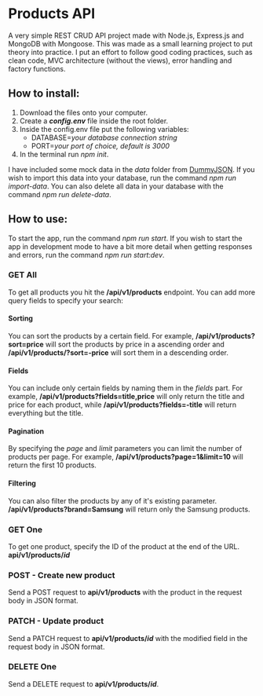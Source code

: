 # Products API

A very simple REST CRUD API project made with Node.js, Express.js and MongoDB with Mongoose.
This was made as a small learning project to put theory into practice.
I put an effort to follow good coding practices, such as clean code, MVC architecture (without the views), error handling and factory functions.

## How to install:

1. Download the files onto your computer.
2. Create a **_config.env_** file inside the root folder.
3. Inside the config.env file put the following variables:
   - DATABASE=_your database connection string_
   - PORT=_your port of choice, default is 3000_
4. In the terminal run _npm init_.

I have included some mock data in the _data_ folder from [DummyJSON](https://dummyjson.com/). If you wish to import this data into your database, run the command _npm run import-data_. You can also delete all data in your database with the command _npm run delete-data_.

## How to use:

To start the app, run the command _npm run start_. If you wish to start the app in development mode to have a bit more detail when getting responses and errors, run the command _npm run start:dev_.

### GET All

To get all products you hit the **/api/v1/products** endpoint. You can add more query fields to specify your search:

#### Sorting

You can sort the products by a certain field. For example, **/api/v1/products?sort=price** will sort the products by price in a ascending order and **/api/v1/products/?sort=-price** will sort them in a descending order.

#### Fields

You can include only certain fields by naming them in the _fields_ part. For example, **/api/v1/products?fields=title,price** will only return the title and price for each product, while **/api/v1/products?fields=-title** will return everything but the title.

#### Pagination

By specifying the _page_ and _limit_ parameters you can limit the number of products per page. For example, **/api/v1/products?page=1&limit=10** will return the first 10 products.

#### Filtering

You can also filter the products by any of it's existing parameter. **/api/v1/products?brand=Samsung** will return only the Samsung products.

### GET One

To get one product, specify the ID of the product at the end of the URL.
**api/v1/products/_id_**

### POST - Create new product

Send a POST request to **api/v1/products** with the product in the request body in JSON format.

### PATCH - Update product

Send a PATCH request to **api/v1/products/_id_** with the modified field in the request body in JSON format.

### DELETE One

Send a DELETE request to **api/v1/products/_id_**.
